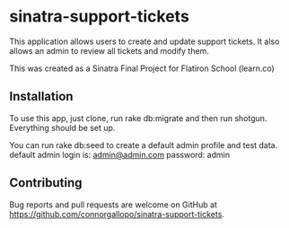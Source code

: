 
# sinatra-support-tickets

This application allows users to create and update support tickets. It also allows an admin to review all tickets and modify them.

This was created as a Sinatra Final Project for Flatiron School (learn.co)

## Installation

To use this app, just clone, run rake db:migrate and then run shotgun. Everything should be set up.

You can run rake db:seed to create a default admin profile and test data.
default admin login is: admin@admin.com password: admin

## Contributing

Bug reports and pull requests are welcome on GitHub at https://github.com/connorgallopo/sinatra-support-tickets.
